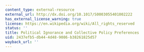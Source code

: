 ```yaml
---
content_type: external-resource
external_url: http://dx.doi.org/10.1017/S0003055401002222
has_external_license_warning: true
license: https://en.wikipedia.org/wiki/All_rights_reserved
status: ''
title: Political Ignorance and Collective Policy Preferences
uid: 2437efb5-db44-4d48-9086-b38261825d57
wayback_url: ''
---
```


